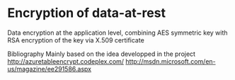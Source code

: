 Encryption of data-at-rest
==========

Data encryption at the application level, combining AES symmetric key with RSA encryption of the key via X.509 certificate

Bibliography
Mainly based on the idea developped in the project http://azuretableencrypt.codeplex.com/
http://msdn.microsoft.com/en-us/magazine/ee291586.aspx
